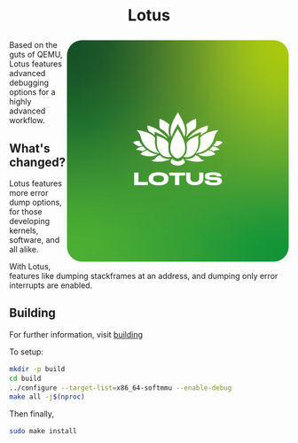# <p align="center">Lotus</p>

<img align="right" width="400" height="400" src="https://github.com/Uquinix/lotus-docs/blob/main/images/logo.png">

Based on the guts of QEMU, Lotus features advanced debugging options for a highly advanced workflow.

## What's changed?

Lotus features more error dump options, for those developing kernels, software, and all alike.

With Lotus, features like dumping stackframes at an address, and dumping only error interrupts are enabled.

## Building

For further information, visit [building](https://wiki.qemu.org/Hosts/Linux)

To setup:

```sh
mkdir -p build
cd build
../configure --target-list=x86_64-softmmu --enable-debug
make all -j$(nproc)
```

Then finally,

```sh
sudo make install
```
